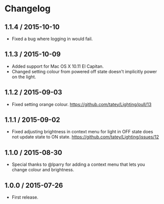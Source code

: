 # Changelog

## 1.1.4 / 2015-10-10

* Fixed a bug where logging in would fail.

## 1.1.3 / 2015-10-09

* Added support for Mac OS X 10.11 El Capitan.
* Changed setting colour from powered off state doesn't implicitly power on the light.

## 1.1.2 / 2015-09-03

* Fixed setting orange colour. https://github.com/tatey/Lighting/pull/13

## 1.1.1 / 2015-09-02

* Fixed adjusting brightness in context menu for light in OFF state does not update state to ON state. https://github.com/tatey/Lighting/issues/12

## 1.1.0 / 2015-08-30

* Special thanks to @lparry for adding a context menu that lets you change colour and brightness.

## 1.0.0 / 2015-07-26

* First release.
